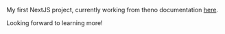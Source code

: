 My first NextJS project, currently working from theno documentation [here](https://nextjs.org/learn/foundations/about-nextjs).

Looking forward to learning more!
